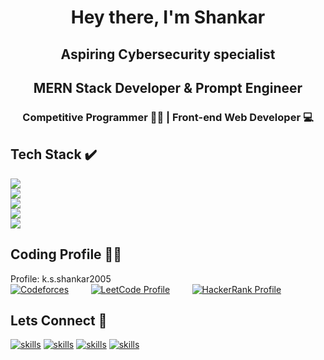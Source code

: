 <h1 align="center">Hey there, I'm Shankar</h1>
<h2 align="center">Aspiring Cybersecurity specialist</h2>
<h2 align="center">MERN Stack Developer & Prompt Engineer</h2>
<h3 align="center">Competitive Programmer 👨‍💻 | Front-end Web Developer 💻</h3>

## Tech Stack ✔️
<p>
  <a href="https://skillicons.dev">
    <img src="https://skillicons.dev/icons?i=python,c,java,js" /><br>
    <img src="https://skillicons.dev/icons?i=react,html,css,bootstrap" /><br>
    <img src="https://skillicons.dev/icons?i=nodejs,express,mongodb,mysql" /><br>
    <img src="https://skillicons.dev/icons?i=figma,opencv,firebase" /><br>
    <img src="https://skillicons.dev/icons?i=selenium,codepen" />
  </a>
</p>

## Coding Profile 👨‍💻
Profile: k.s.shankar2005 <br>
[![Codeforces](https://codeforces-readme-stats.vercel.app/api/badge?username=k.s.shankar2005)](https://codeforces.com/profile/k.s.shankar2005)&#9;&nbsp;&nbsp;&nbsp;&nbsp;&nbsp;&nbsp;&nbsp;
[![LeetCode Profile](https://img.shields.io/badge/LeetCode-Profile-orange)](https://leetcode.com/u/user0902Nb/)&#9;&nbsp;&nbsp;&nbsp;&nbsp;&nbsp;&nbsp;&nbsp;
[![HackerRank Profile](https://img.shields.io/badge/HackerRank-Profile-green)](https://www.hackerrank.com/profile/k_s_shankar2005)

## Lets Connect 🤝
[![skills](https://skillicons.dev/icons?i=linkedin)](https://www.linkedin.com/in/k-s-shankar-169a17259)
[![skills](https://skillicons.dev/icons?i=github)](https://github.com/Shankar20052005)
[![skills](https://skillicons.dev/icons?i=instagram)](https://www.instagram.com/just_kira_07/)
[![skills](https://skillicons.dev/icons?i=discord)](https://discordapp.com/users/crisis07./)

<!--
**Shankar20052005/Shankar20052005** is a ✨ _special_ ✨ repository because its `README.md` (this file) appears on your GitHub profile.

Here are some ideas to get you started:

- 🔭 I’m currently working on ...
- 🌱 I’m currently learning ...
- 👯 I’m looking to collaborate on ...
- 🤔 I’m looking for help with ...
- 💬 Ask me about ...
- 📫 How to reach me: ...
- 😄 Pronouns: ...
- ⚡ Fun fact: ...
-->
